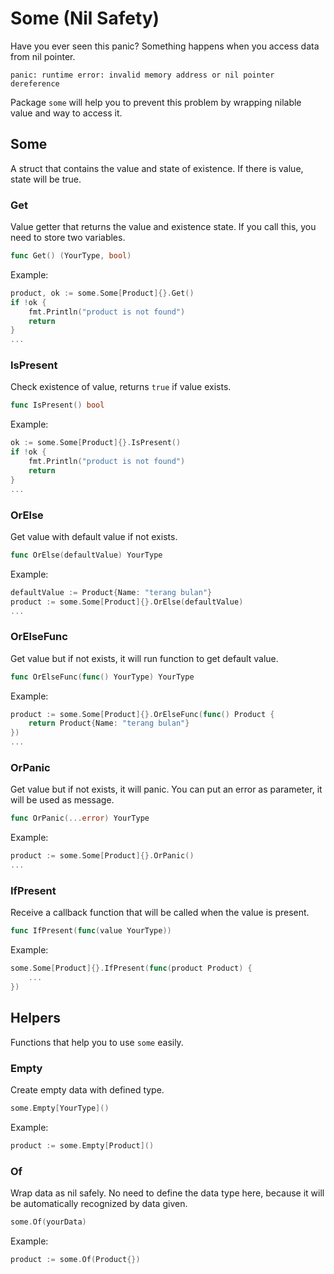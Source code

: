 # Some (Nil Safety)
Have you ever seen this panic?
Something happens when you access data from nil pointer.

```
panic: runtime error: invalid memory address or nil pointer dereference
```

Package `some` will help you to prevent this problem by wrapping
nilable value and way to access it.

## Some
A struct that contains the value and state of existence.
If there is value, state will be true.

### Get
Value getter that returns the value and existence state.
If you call this, you need to store two variables.
```go
func Get() (YourType, bool)
```

Example:
```go
product, ok := some.Some[Product]{}.Get()
if !ok {
    fmt.Println("product is not found")
    return
}
...
```

### IsPresent
Check existence of value, returns `true` if value exists.
```go
func IsPresent() bool
```

Example:
```go
ok := some.Some[Product]{}.IsPresent()
if !ok {
    fmt.Println("product is not found")
    return
}
...
```

### OrElse
Get value with default value if not exists.
```go
func OrElse(defaultValue) YourType
```

Example:
```go
defaultValue := Product{Name: "terang bulan"}
product := some.Some[Product]{}.OrElse(defaultValue)
...
```

### OrElseFunc
Get value but if not exists, it will run function to get default value.
```go
func OrElseFunc(func() YourType) YourType
```

Example:
```go
product := some.Some[Product]{}.OrElseFunc(func() Product {
    return Product{Name: "terang bulan"}
})
...
```

### OrPanic
Get value but if not exists, it will panic.
You can put an error as parameter, it will be used as message.

```go
func OrPanic(...error) YourType
```

Example:
```go
product := some.Some[Product]{}.OrPanic()
...
```

### IfPresent
Receive a callback function that will be called when the value is present.

```go
func IfPresent(func(value YourType))
```

Example:
```go
some.Some[Product]{}.IfPresent(func(product Product) {
    ...
})
```

## Helpers
Functions that help you to use `some` easily.

### Empty
Create empty data with defined type.
```go
some.Empty[YourType]()
```

Example:
```go
product := some.Empty[Product]()
```

### Of
Wrap data as nil safely.
No need to define the data type here, because it will be automatically
recognized by data given.

```go
some.Of(yourData)
```

Example:
```go
product := some.Of(Product{})
```
